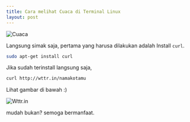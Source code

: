 ```yaml
---
title: Cara melihat Cuaca di Terminal Linux
layout: post
---
```


![Cuaca](https://gh.iqbal.id/blog/img/cuaca.png)

Langsung simak saja, pertama yang harusa dilakukan adalah Install `curl`.

```bash
sudo apt-get install curl
```

Jika sudah terinstall langsung saja,

```bash
curl http://wttr.in/namakotamu
```

Lihat gambar di bawah :)

![Wttr.in](https://gh.iqbal.id/blog/img/cuaca_1.png)

mudah bukan? semoga bermanfaat.
